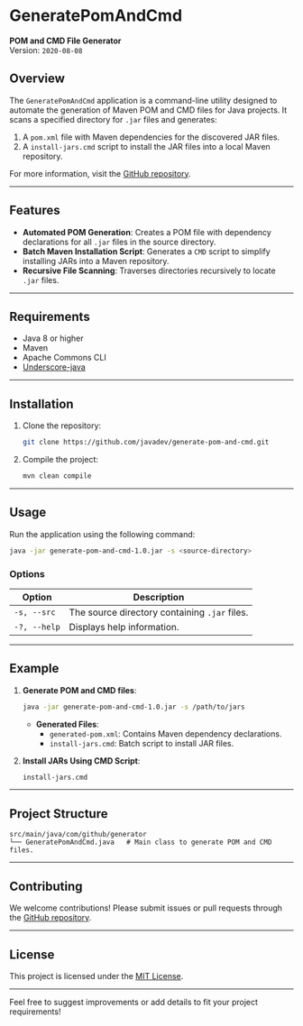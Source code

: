 # GeneratePomAndCmd

**POM and CMD File Generator**  
Version: `2020-08-08`

## Overview

The `GeneratePomAndCmd` application is a command-line utility designed to automate the generation of Maven POM and CMD files for Java projects. It scans a specified directory for `.jar` files and generates:

1. A `pom.xml` file with Maven dependencies for the discovered JAR files.
2. A `install-jars.cmd` script to install the JAR files into a local Maven repository.

For more information, visit the [GitHub repository](https://github.com/javadev/generate-pom-and-cmd).

---

## Features

- **Automated POM Generation**: Creates a POM file with dependency declarations for all `.jar` files in the source directory.
- **Batch Maven Installation Script**: Generates a `CMD` script to simplify installing JARs into a Maven repository.
- **Recursive File Scanning**: Traverses directories recursively to locate `.jar` files.

---

## Requirements

- Java 8 or higher
- Maven
- Apache Commons CLI
- [Underscore-java](https://github.com/javadev/underscore-java)

---

## Installation

1. Clone the repository:
   ```bash
   git clone https://github.com/javadev/generate-pom-and-cmd.git
   ```
2. Compile the project:
   ```bash
   mvn clean compile
   ```

---

## Usage

Run the application using the following command:

```bash
java -jar generate-pom-and-cmd-1.0.jar -s <source-directory>
```

### Options

| Option              | Description                                        |
|---------------------|----------------------------------------------------|
| `-s, --src`         | The source directory containing `.jar` files.      |
| `-?, --help`        | Displays help information.                         |

---

## Example

1. **Generate POM and CMD files**:
   ```bash
   java -jar generate-pom-and-cmd-1.0.jar -s /path/to/jars
   ```

   - **Generated Files**:
     - `generated-pom.xml`: Contains Maven dependency declarations.
     - `install-jars.cmd`: Batch script to install JAR files.

2. **Install JARs Using CMD Script**:
   ```bash
   install-jars.cmd
   ```

---

## Project Structure

```plaintext
src/main/java/com/github/generator
└── GeneratePomAndCmd.java   # Main class to generate POM and CMD files.
```

---

## Contributing

We welcome contributions! Please submit issues or pull requests through the [GitHub repository](https://github.com/javadev/generate-pom-and-cmd).

---

## License

This project is licensed under the [MIT License](https://opensource.org/licenses/MIT).

---

Feel free to suggest improvements or add details to fit your project requirements!
